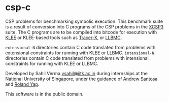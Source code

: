 # csp-c

CSP problems for benchmarking symbolic execution. This benchmark suite
is a result of conversion into C programs of the CSP problems in the
[XCSP3](http://www.xcsp.org/) suite. The C programs are to be
compiled into bitcode for execution with
[KLEE](https://github.com/klee/klee.git) or KLEE-based tools such as
[Tracer-X](http://www.comp.nus.edu.sg/~tracerx), or [LLBMC](http://llbmc.org/).

`extensional-N` directories contain C code translated from problems
with extensional constraints for running with KLEE or
LLBMC. `intensional-N` directories contain C code translated from
problems with intensional constraints for running with KLEE or LLBMC.

Developed by Sahil Verma <vsahil@iitk.ac.in> during internships at the
National University of Singapore, under the guidance of [Andrew
Santosa](https://github.com/domainexpert) and [Roland
Yap](http://www.comp.nus.edu.sg/~ryap).

This software is in the public domain.

